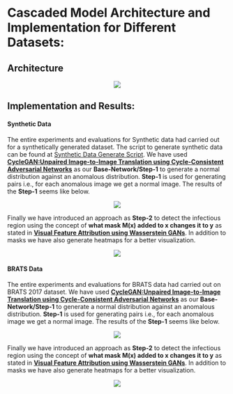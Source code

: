 # Cascaded Model Architecture and Implementation for Different Datasets:

## Architecture

<p align="center">
    <img src="https://github.com/zeeshannisar/Research-Paper-Contribution/blob/master/ReadMe%20Images/Architecture.png" >
</p>

## Implementation and Results:

#### Synthetic Data
The entire experiments and evaluations for Synthetic data had carried out for a synthetically generated dataset. The script to generate synthetic data can be found at [Synthetic Data Generate Script](). We have used [**CycleGAN:Unpaired Image-to-Image Translation using Cycle-Consistent Adversarial Networks**](https://arxiv.org/abs/1703.10593) as our **Base-Network/Step-1** to generate a normal distribution against an anomalous distribution. **Step-1** is used for generating pairs i.e., for each anomalous image we get a normal image. The results of the **Step-1** seems like below.

<p align="center">
    <img src="https://github.com/zeeshannisar/Research-Paper-Contribution/blob/master/Cascaded%20Model/Synthetic%20Data/outputs/Step%201.png" >
</p>

Finally we have introduced an approach as **Step-2** to detect the infectious region using the concept of **what mask M(x) added to x changes it to y** as stated in [**Visual Feature Attribution using Wasserstein GANs**](https://arxiv.org/abs/1711.08998). In addition to masks we have also generate heatmaps for a better visualization.

<p align="center">
    <img src="https://github.com/zeeshannisar/Research-Paper-Contribution/blob/master/Cascaded%20Model/Synthetic%20Data/outputs/Step%202.png" >
</p>

#### BRATS Data

The entire experiments and evaluations for BRATS data had carried out on BRATS 2017 dataset. We have used
[**CycleGAN:Unpaired Image-to-Image Translation using Cycle-Consistent Adversarial Networks**](https://arxiv.org/abs/1703.10593) as our
**Base-Network/Step-1** to generate a normal distribution against an anomalous distribution. **Step-1** is used for generating pairs i.e., for each anomalous image we get a normal image. The results of the **Step-1** seems like below.

<p align="center">
    <img src="https://github.com/zeeshannisar/Reseacrh-Paper-Contribution/blob/master/Cascaded%20Model/BRATS%20Data/outputs/output-step%231.png" >
</p>

Finally we have introduced an approach as **Step-2** to detect the infectious region using the concept of **what mask M(x) added to x changes it to y** as stated in [**Visual Feature Attribution using Wasserstein GANs**](https://arxiv.org/abs/1711.08998). In addition to masks we have also generate heatmaps for a better visualization.

<p align="center">
    <img src="https://github.com/zeeshannisar/Reseacrh-Paper-Contribution/blob/master/Cascaded%20Model/BRATS%20Data/outputs/output-step%232.png" >
</p>






